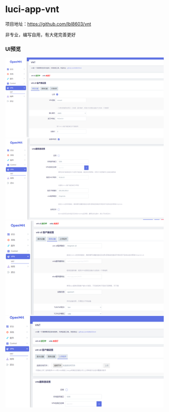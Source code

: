 # luci-app-vnt

项目地址：https://github.com/lbl8603/vnt

非专业，编写自用，有大佬完善更好

### UI预览 ###
![](./Image/主界面23-11-07.png)
![](./Image/服务端23-11-07.png)
![](./Image/高级设置23-11-07.png)
![](./Image/上传程序23-11-07.png)
